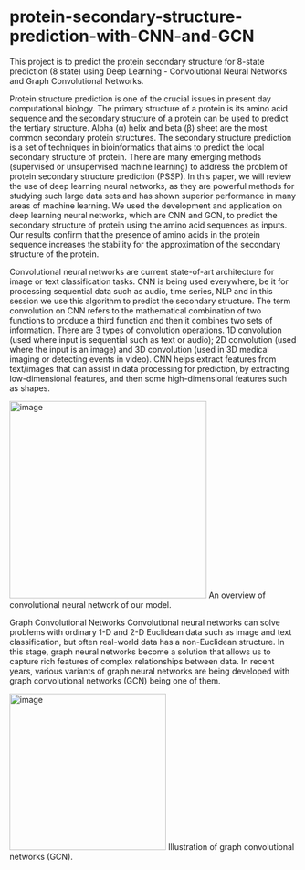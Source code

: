 # protein-secondary-structure-prediction-with-CNN-and-GCN
This project is to predict the protein secondary structure for 8-state prediction (8 state) using Deep Learning - Convolutional Neural Networks and Graph Convolutional Networks.

Protein structure prediction is one of the crucial issues in present day computational biology. The primary structure of a protein is its amino acid sequence and the secondary structure of a protein can be used to predict the tertiary structure. Alpha (α) helix and beta (β) sheet are the most common secondary protein structures. The secondary structure prediction is a set of techniques in bioinformatics that aims to predict the local secondary structure of protein. There are many emerging methods (supervised or unsupervised machine learning) to address the problem of protein secondary structure prediction (PSSP). In this paper, we will review the use of deep learning neural networks, as they are powerful methods for studying such large data sets and has shown superior performance in many areas of machine learning. We used the development and application on deep learning neural networks, which are CNN and GCN, to predict the secondary structure of protein using the amino acid sequences as inputs. Our results confirm that the presence of amino acids in the protein sequence increases the stability for the approximation of the secondary structure of the protein.

Convolutional neural networks are current state-of-art architecture for image or text classification tasks. CNN is being used everywhere, be it for processing sequential data such as audio, time series, NLP and in this session we use this algorithm to predict the secondary structure. The term convolution on CNN refers to the mathematical combination of two functions to produce a third function and then it combines two sets of information. There are 3 types of convolution operations. 1D convolution (used where input is sequential such as text or audio); 2D convolution (used where the input is an image) and 3D convolution (used in 3D medical imaging or detecting events in video). CNN helps extract features from text/images that can assist in data processing for prediction, by extracting low-dimensional features, and then some high-dimensional features such as shapes.

<img width="345" alt="image" src="https://user-images.githubusercontent.com/71427418/169717813-0d3c5110-8170-4755-bc83-49574cff50b4.png">
An overview of convolutional neural network of our model.


Graph Convolutional Networks
Convolutional neural networks can solve problems with ordinary 1-D and 2-D Euclidean data such as image and text classification, but often real-world data has a non-Euclidean structure. In this stage, graph neural networks become a solution that allows us to capture rich features of complex relationships between data. In recent years, various variants of graph neural networks are being developed with graph convolutional networks (GCN) being one of them. 

<img width="274" alt="image" src="https://user-images.githubusercontent.com/71427418/169717826-1c48fa16-5840-41af-8de3-702f44ccb8a1.png">
Illustration of graph convolutional networks (GCN).

